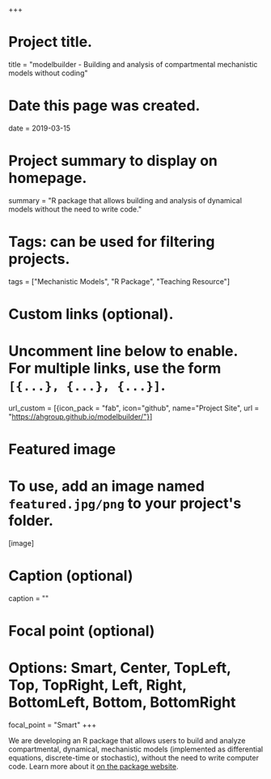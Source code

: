 +++
# Project title.
title = "modelbuilder - Building and analysis of compartmental mechanistic models without coding"

# Date this page was created.
date = 2019-03-15

# Project summary to display on homepage.
summary = "R package that allows building and analysis of dynamical models without the need to write code."

# Tags: can be used for filtering projects.
tags = ["Mechanistic Models", "R Package", "Teaching Resource"]

# Custom links (optional).
#   Uncomment line below to enable. For multiple links, use the form `[{...}, {...}, {...}]`.
url_custom = [{icon_pack = "fab", icon="github", name="Project Site", url = "https://ahgroup.github.io/modelbuilder/"}]


# Featured image
# To use, add an image named `featured.jpg/png` to your project's folder. 
[image]
  # Caption (optional)
  caption = ""
  # Focal point (optional)
  # Options: Smart, Center, TopLeft, Top, TopRight, Left, Right, BottomLeft, Bottom, BottomRight
  focal_point = "Smart"
+++

We are developing an R package that allows users to build and analyze compartmental, dynamical, mechanistic models (implemented as differential equations, discrete-time or stochastic), without the need to write computer code. Learn more about it [on the package website](https://ahgroup.github.io/modelbuilder/).
